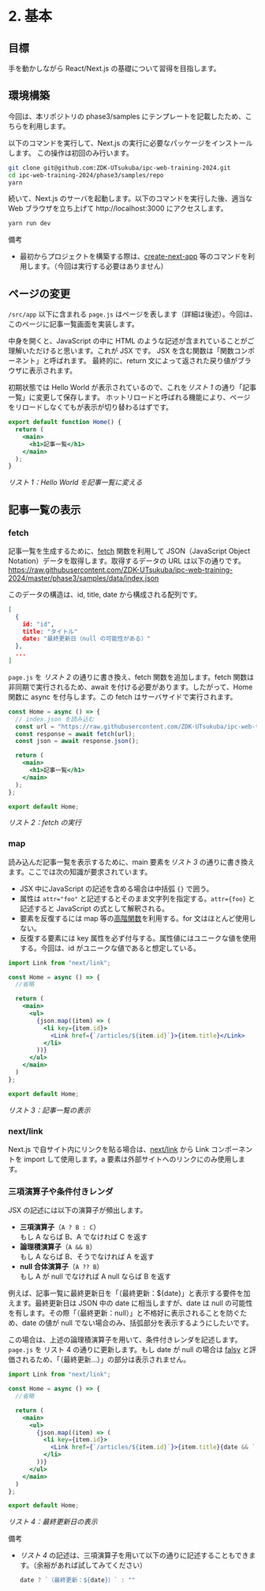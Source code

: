 # 2. 基本

## 目標

手を動かしながら React/Next.js の基礎について習得を目指します。

## 環境構築

今回は、本リポジトリの phase3/samples にテンプレートを記載したため、こちらを利用します。

以下のコマンドを実行して、Next.js の実行に必要なパッケージをインストールします。
この操作は初回のみ行います。

```bash
git clone git@github.com:ZDK-UTsukuba/ipc-web-training-2024.git
cd ipc-web-training-2024/phase3/samples/repo
yarn
```

続いて、Next.js のサーバを起動します。以下のコマンドを実行した後、適当な Web ブラウザを立ち上げて http://localhost:3000 にアクセスします。

```bash
yarn run dev
```

備考

- 最初からプロジェクトを構築する際は、[create-next-app](https://nextjs.org/docs/pages/api-reference/create-next-app) 等のコマンドを利用します。（今回は実行する必要はありません）

## ページの変更

`/src/app` 以下に含まれる `page.js` はページを表します（詳細は後述）。今回は、このページに記事一覧画面を実装します。

中身を開くと、JavaScript の中に HTML のような記述が含まれていることがご理解いただけると思います。これが JSX です。
JSX を含む関数は「関数コンポーネント」と呼ばれます。
最終的に、return 文によって返された戻り値がブラウザに表示されます。

初期状態では Hello World が表示されているので、これを*リスト 1* の通り「記事一覧」に変更して保存します。
ホットリロードと呼ばれる機能により、ページをリロードしなくてもが表示が切り替わるはずです。

```jsx
export default function Home() {
  return (
    <main>
      <h1>記事一覧</h1>
    </main>
  );
}
```
*リスト 1：Hello World を記事一覧に変える*

## 記事一覧の表示

### fetch

記事一覧を生成するために、[fetch](https://developer.mozilla.org/ja/docs/Web/API/Fetch_API) 関数を利用して JSON（JavaScript Object Notation）データを取得します。取得するデータの URL は以下の通りです。  
https://raw.githubusercontent.com/ZDK-UTsukuba/ipc-web-training-2024/master/phase3/samples/data/index.json

このデータの構造は、id, title, date から構成される配列です。

```json
[
  {
    id: "id",
    title: "タイトル"
    date: "最終更新日（null の可能性がある）"
  },
  ...
]
```

`page.js` を *リスト 2* の通りに書き換え、fetch 関数を追加します。fetch 関数は非同期で実行されるため、await を付ける必要があります。したがって、Home 関数に async を付与します。この fetch はサーバサイドで実行されます。

```jsx
const Home = async () => {
  // index.json を読み込む
  const url = "https://raw.githubusercontent.com/ZDK-UTsukuba/ipc-web-training-2024/master/phase3/samples/data/index.json";
  const response = await fetch(url);
  const json = await response.json();

  return (
    <main>
      <h1>記事一覧</h1>
    </main>
  );
};

export default Home;
```

*リスト 2：fetch の実行*

### map

読み込んだ記事一覧を表示するために、main 要素を*リスト 3* の通りに書き換えます。ここでは次の知識が要求されています。

- JSX 中にJavaScript の記述を含める場合は中括弧 `{}` で囲う。
- 属性は `attr="foo"` と記述するとそのまま文字列を指定する。`attr={foo}` と記述すると JavaScript の式として解釈される。
- 要素を反復するには map 等の[高階関数](https://zenn.dev/jboy_blog/articles/e5d20e2875aa55)を利用する。for 文はほとんど使用しない。
- 反復する要素には key 属性を必ず付与する。属性値にはユニークな値を使用する。今回は、id がユニークな値であると想定している。

```jsx
import Link from "next/link";

const Home = async () => {
  //省略

  return (
    <main>
      <ul>
        {json.map((item) => (
          <li key={item.id}>
            <Link href={`/articles/${item.id}`}>{item.title}</Link>
          </li>
        ))}
      </ul>
    </main>
  )
};

export default Home;
```

*リスト 3：記事一覧の表示*

### next/link

Next.js で自サイト内にリンクを貼る場合は、[next/link](https://www.google.com/search?q=next%2Flink&oq=next%2Flink&gs_lcrp=EgZjaHJvbWUyCQgAEEUYORiABDIQCAEQRRgTGCcYOxiABBiKBTIHCAIQABiABDIHCAMQABiABDIHCAQQABiABDIHCAUQABiABDIGCAYQRRg8MgYIBxBFGDrSAQcyNzlqMGo5qAIAsAIA&sourceid=chrome&ie=UTF-8) から Link コンポーネントを import して使用します。a 要素は外部サイトへのリンクにのみ使用します。

### 三項演算子や条件付きレンダ

JSX の記述には以下の演算子が頻出します。
- **三項演算子**（`A ? B : C`）  
もし A ならば B、A でなければ C を返す
- **論理積演算子**（`A && B`）  
もし A ならば B、そうでなければ A を返す
- **null 合体演算子**（`A ?? B`）  
もし A が null でなければ A null ならば B を返す

例えば、記事一覧に最終更新日を「（最終更新：${date}」と表示する要件を加えます。最終更新日は JSON 中の date に相当しますが、date は null の可能性を有します。その際「（最終更新：null）」と不格好に表示されることを防ぐため、date の値が null でない場合のみ、括弧部分を表示するようにしたいです。

この場合は、上述の論理積演算子を用いて、条件付きレンダを記述します。`page.js` を リスト 4 の通りに更新します。もし date が null の場合は [falsy](https://developer.mozilla.org/ja/docs/Glossary/Falsy) と評価されるため、「（最終更新…）」の部分は表示されません。

```jsx
import Link from "next/link";

const Home = async () => {
  //省略

  return (
    <main>
      <ul>
        {json.map((item) => (
          <li key={item.id}>
            <Link href={`/articles/${item.id}`}>{item.title}{date && `（最終更新：${date}）`}</Link>
          </li>
        ))}
      </ul>
    </main>
  )
};

export default Home;
```

*リスト 4：最終更新日の表示*

備考

- *リスト 4* の記述は、三項演算子を用いて以下の通りに記述することもできます。（余裕があれば試してみてください）

  ```jsx
  date ? `（最終更新：${date}）` : ""
  ```
